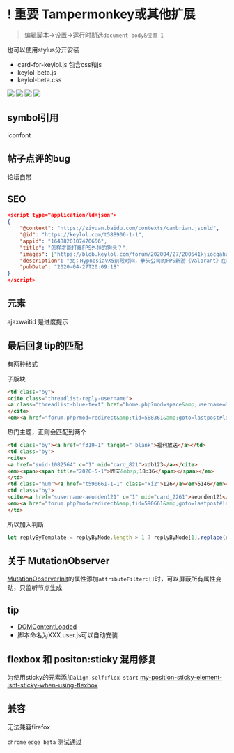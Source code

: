 # ! 重要 Tampermonkey或其他扩展
>编辑脚本->设置->运行时期选`document-body&位置 1`

也可以使用stylus分开安装
- card-for-keylol.js 包含css和js
- keylol-beta.js
- keylol-beta.css

![](https://github.com/mianxiu/Keylol-Style/blob/master/sortcut/Snipaste_2020-05-12_23-57-47.png)
![](https://github.com/mianxiu/Keylol-Style/blob/master/sortcut/Snipaste_2020-05-12_23-57-23.png)
![](https://github.com/mianxiu/Keylol-Style/blob/master/sortcut/Snipaste_2020-05-12_16-07-34.png)
![](https://github.com/mianxiu/Keylol-Style/blob/master/sortcut/Snipaste_2020-05-12_16-07-02.png)

## symbol引用
iconfont
## 帖子点评的bug
论坛自带
## SEO
```json
<script type="application/ld+json">
{
    "@context": "https://ziyuan.baidu.com/contexts/cambrian.jsonld",
    "@id": "https://keylol.com/t588906-1-1",
    "appid": "1648820107470656",
    "title": "怎样才能打爆FPS外挂的狗头？",
    "images": ["https://blob.keylol.com/forum/202004/27/200541kjiocqahzxaikiqt.png","https://blob.keylol.com/forum/202004/27/200541q86hc520uclc82k2.jpg","https://blob.keylol.com/forum/202004/27/200549doxb7xrxxrxbksaz.png"],
    "description": "文：HypnosiaVX5前段时间，拳头公司的FPS新游《Valorant》在精妙营销操作之下热度暴增。各界玩家围观之余，也出现了角度刁钻的观点：这话仿佛在说，荼毒村庄的恶龙又来了，",
    "pubDate": "2020-04-27T20:09:18"
}
</script>
```
## 元素
ajaxwaitid 是进度提示

## 最后回复tip的匹配
有两种格式

子版块
```html
<td class="by">
<cite class="threadlist-reply-username">
<a class="threadlist-blue-text" href="home.php?mod=space&amp;username=%E5%A4%A9%E9%9B%B7%E6%97%A0%E5%A6%84" c="1" mid="card_2187">天雷无妄</a>
</cite>
<em><a href="forum.php?mod=redirect&amp;tid=588361&amp;goto=lastpost#lastpost">2020-5-4 12:11 回复</a></em>
```
热门主题，正则会匹配到两个
```html
<td class="by"><a href="f319-1" target="_blank">福利放送</a></td>
<td class="by">
<cite>
<a href="suid-1082564" c="1" mid="card_821">xdb123</a></cite>
<em><span><span title="2020-5-1">昨天&nbsp;18:36</span></span></em>
</td>
<td class="num"><a href="t590661-1-1" class="xi2">126</a><em>5146</em></td>
<td class="by">
<cite><a href="susername-aeonden121" c="1" mid="card_2261">aeonden121</a></cite>
<em><a href="forum.php?mod=redirect&amp;tid=590661&amp;goto=lastpost#lastpost">2020-5-5 00:00</a></em>
</td>
```
所以加入判断
```js
let replyByTemplate = replyByNode.length > 1 ? replyByNode[1].replace(replyByNodeRegx, `<span>最...
```
## 关于 MutationObserver
[MutationObserverInit](https://developer.mozilla.org/zh-CN/docs/Web/API/MutationObserverInit)的属性添加`attributeFilter:[]`时，可以屏蔽所有属性变动，只监听节点生成

## tip
- [DOMContentLoaded](https://developer.mozilla.org/zh-CN/docs/Web/Events/DOMContentLoaded)
- 脚本命名为XXX.user.js可以自动安装

## flexbox 和 positon:sticky 混用修复
为使用sticky的元素添加`align-self:flex-start`
[my-position-sticky-element-isnt-sticky-when-using-flexbox](https://stackoverflow.com/questions/44446671/my-position-sticky-element-isnt-sticky-when-using-flexbox)

## 兼容
无法兼容firefox

`chrome` `edge beta` 测试通过
